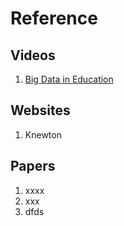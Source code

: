 Reference
===========

Videos
------

1. [Big Data in Education](https://www.coursera.org/course/bigdata-edu)

Websites
--------

1. Knewton


Papers
------

1. xxxx
2. xxx
3. dfds

